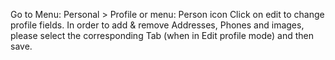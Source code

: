 Go to Menu: Personal > Profile or menu: Person icon
Click on edit to change profile fields. In order to add & remove Addresses, Phones and images, please select the corresponding Tab (when in Edit profile mode) and then save.



